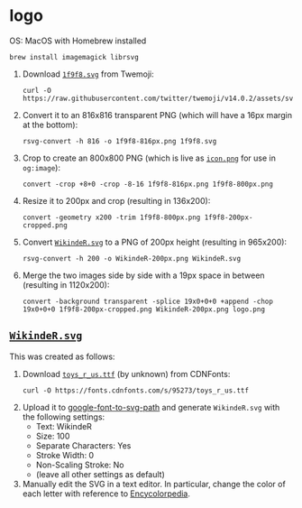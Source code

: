 # logo

OS: MacOS with Homebrew installed

```
brew install imagemagick librsvg
```

1. Download [`1f9f8.svg`](https://github.com/twitter/twemoji/blob/v14.0.2/assets/svg/1f9f8.svg) from Twemoji:
    ```
    curl -O https://raw.githubusercontent.com/twitter/twemoji/v14.0.2/assets/svg/1f9f8.svg
    ```
2. Convert it to an 816x816 transparent PNG (which will have a 16px margin at the bottom):
    ```
    rsvg-convert -h 816 -o 1f9f8-816px.png 1f9f8.svg
    ```
4. Crop to create an 800x800 PNG (which is live as [`icon.png`](https://wikinder.org/w/resources/assets/icon.png) for use in `og:image`):
    ```
    convert -crop +8+0 -crop -8-16 1f9f8-816px.png 1f9f8-800px.png
    ```
5. Resize it to 200px and crop (resulting in 136x200):
    ```
    convert -geometry x200 -trim 1f9f8-800px.png 1f9f8-200px-cropped.png
    ```
6. Convert [`WikindeR.svg`](#wikindersvg) to a PNG of 200px height (resulting in 965x200):
    ```
    rsvg-convert -h 200 -o WikindeR-200px.png WikindeR.svg
    ```
7. Merge the two images side by side with a 19px space in between (resulting in 1120x200):
    ```
    convert -background transparent -splice 19x0+0+0 +append -chop 19x0+0+0 1f9f8-200px-cropped.png WikindeR-200px.png logo.png
    ```

## [`WikindeR.svg`](WikindeR.svg)

This was created as follows:

1. Download [`toys_r_us.ttf`](https://www.cdnfonts.com/toys-r-us-2.font) (by unknown) from CDNFonts:
    ```
    curl -O https://fonts.cdnfonts.com/s/95273/toys_r_us.ttf
    ```
2. Upload it to [google-font-to-svg-path](https://danmarshall.github.io/google-font-to-svg-path/) and generate `WikindeR.svg` with the following settings:
    * Text: WikindeR
    * Size: 100
    * Separate Characters: Yes
    * Stroke Width: 0
    * Non-Scaling Stroke: No
    * (leave all other settings as default)
4. Manually edit the SVG in a text editor.  In particular, change the color of each letter with reference to [Encycolorpedia](https://encycolorpedia.com/companies/us/toys-r-us).
